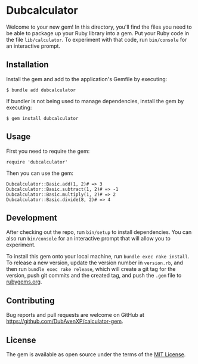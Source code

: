 # Dubcalculator

Welcome to your new gem! In this directory, you'll find the files you need to be able to package up your Ruby library into a gem. Put your Ruby code in the file `lib/calculator`. To experiment with that code, run `bin/console` for an interactive prompt.

## Installation

Install the gem and add to the application's Gemfile by executing:

    $ bundle add dubcalculator

If bundler is not being used to manage dependencies, install the gem by executing:

    $ gem install dubcalculator

## Usage

First you need to require the gem:

    require 'dubcalculator'

Then you can use the gem:

    Dubcalculator::Basic.add(1, 2)# => 3
    Dubcalculator::Basic.subtract(1, 2)# => -1
    Dubcalculator::Basic.multiply(1, 2)# => 2
    Dubcalculator::Basic.divide(8, 2)# => 4


## Development

After checking out the repo, run `bin/setup` to install dependencies. You can also run `bin/console` for an interactive prompt that will allow you to experiment.

To install this gem onto your local machine, run `bundle exec rake install`. To release a new version, update the version number in `version.rb`, and then run `bundle exec rake release`, which will create a git tag for the version, push git commits and the created tag, and push the `.gem` file to [rubygems.org](https://rubygems.org).

## Contributing

Bug reports and pull requests are welcome on GitHub at https://github.com/DubAvenXP/calculator-gem.

## License

The gem is available as open source under the terms of the [MIT License](https://opensource.org/licenses/MIT).
